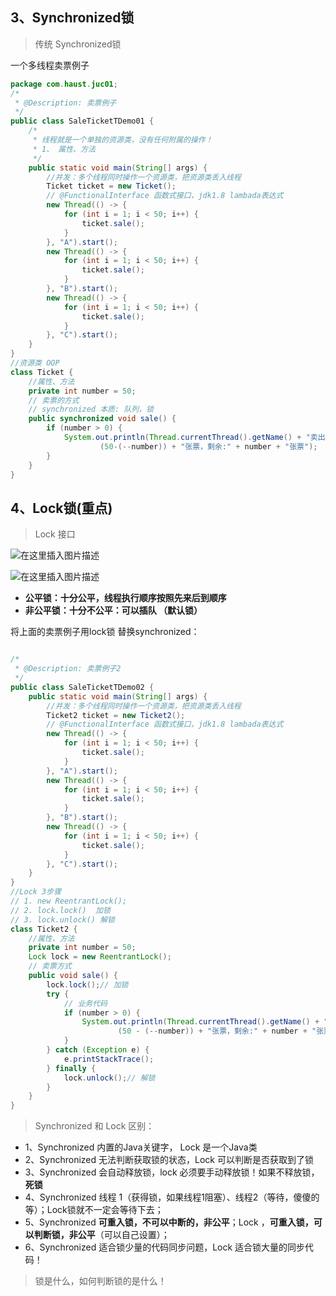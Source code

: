 ## 3、Synchronized锁

> 传统 Synchronized锁

一个多线程卖票例子

```java
package com.haust.juc01;
/*
 * @Description: 卖票例子
 */
public class SaleTicketTDemo01 {
    /*
     * 线程就是一个单独的资源类，没有任何附属的操作！
     * 1、 属性、方法
     */
    public static void main(String[] args) {
        //并发：多个线程同时操作一个资源类，把资源类丢入线程
        Ticket ticket = new Ticket();
        // @FunctionalInterface 函数式接口，jdk1.8 lambada表达式
        new Thread(() -> {
            for (int i = 1; i < 50; i++) {
                ticket.sale();
            }
        }, "A").start();
        new Thread(() -> {
            for (int i = 1; i < 50; i++) {
                ticket.sale();
            }
        }, "B").start();
        new Thread(() -> {
            for (int i = 1; i < 50; i++) {
                ticket.sale();
            }
        }, "C").start();
    }
}
//资源类 OOP
class Ticket {
    //属性、方法
    private int number = 50;
    // 卖票的方式
    // synchronized 本质: 队列，锁
    public synchronized void sale() {
        if (number > 0) {
            System.out.println(Thread.currentThread().getName() + "卖出了" +
                    (50-(--number)) + "张票，剩余:" + number + "张票");
        }
    }
}
```

## 4、Lock锁(重点)

> Lock 接口

![在这里插入图片描述](https://img-blog.csdnimg.cn/20210126212347234.png?x-oss-process=image/watermark,type_ZmFuZ3poZW5naGVpdGk,shadow_10,text_aHR0cHM6Ly9ibG9nLmNzZG4ubmV0L3dlaXhpbl80MzU5MTk4MA==,size_16,color_FFFFFF,t_70)

![在这里插入图片描述](https://img-blog.csdnimg.cn/20210126215632318.png?x-oss-process=image/watermark,type_ZmFuZ3poZW5naGVpdGk,shadow_10,text_aHR0cHM6Ly9ibG9nLmNzZG4ubmV0L3dlaXhpbl80MzU5MTk4MA==,size_16,color_FFFFFF,t_70)

- **公平锁：十分公平，线程执行顺序按照先来后到顺序**
- **非公平锁：十分不公平：可以插队 （默认锁）**

将上面的卖票例子用lock锁 替换synchronized：

```java

/*
 * @Description: 卖票例子2
 */
public class SaleTicketTDemo02 {
    public static void main(String[] args) {
        //并发：多个线程同时操作一个资源类，把资源类丢入线程
        Ticket2 ticket = new Ticket2();
        // @FunctionalInterface 函数式接口，jdk1.8 lambada表达式
        new Thread(() -> {
            for (int i = 1; i < 50; i++) {
                ticket.sale();
            }
        }, "A").start();
        new Thread(() -> {
            for (int i = 1; i < 50; i++) {
                ticket.sale();
            }
        }, "B").start();
        new Thread(() -> {
            for (int i = 1; i < 50; i++) {
                ticket.sale();
            }
        }, "C").start();
    }
}
//Lock 3步骤
// 1. new ReentrantLock();
// 2. lock.lock()  加锁
// 3. lock.unlock() 解锁
class Ticket2 {
    //属性、方法
    private int number = 50;
    Lock lock = new ReentrantLock();
    // 卖票方式
    public void sale() {
        lock.lock();// 加锁
        try {
            // 业务代码
            if (number > 0) {
                System.out.println(Thread.currentThread().getName() + "卖出了" +
                        (50 - (--number)) + "张票，剩余:" + number + "张票");
            }
        } catch (Exception e) {
            e.printStackTrace();
        } finally {
            lock.unlock();// 解锁
        }
    }
}
```

> Synchronized 和 Lock 区别：

- 1、Synchronized 内置的Java关键字， Lock 是一个Java类
- 2、Synchronized 无法判断获取锁的状态，Lock 可以判断是否获取到了锁
- 3、Synchronized 会自动释放锁，lock 必须要手动释放锁！如果不释放锁，**死锁**
- 4、Synchronized 线程 1（获得锁，如果线程1阻塞）、线程2（等待，傻傻的等）；Lock锁就不一定会等待下去；
- 5、Synchronized **可重入锁，不可以中断的，非公平**；Lock ，**可重入锁，可以判断锁，非公平**（可以自己设置）；
- 6、Synchronized 适合锁少量的代码同步问题，Lock 适合锁大量的同步代码！

> 锁是什么，如何判断锁的是什么！

